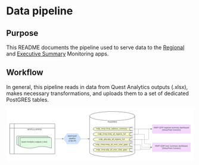 Data pipeline
================

## Purpose

This README documents the pipeline used to serve data to the
[Regional](https://github.kp.org/AKME/nrdp-qhp-regional-dashboard)
and [Executive
Summary](https://github.kp.org/AKME/nrdp-qhp-monitoring)
Monitoring apps.

## Workflow

In general, this pipeline reads in data from Quest Analytics outputs
(.xlsx), makes necessary transformations, and uploads them to a set of
dedicated PostGRES tables.

![](Pipeline.png "Pipeline")
